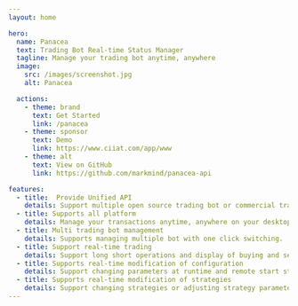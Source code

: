 ```yaml
---
layout: home

hero:
  name: Panacea
  text: Trading Bot Real-time Status Manager
  tagline: Manage your trading bot anytime, anywhere
  image:
    src: /images/screenshot.jpg
    alt: Panacea        

  actions:
    - theme: brand
      text: Get Started
      link: /panacea
    - theme: sponsor
      text: Demo
      link: https://www.ciiat.com/app/www
    - theme: alt
      text: View on GitHub
      link: https://github.com/markmind/panacea-api

features:
  - title:  Provide Unified API
    details: Support multiple open source trading bot or commercial trading bots.
  - title: Supports all platform
    details: Manage your transactions anytime, anywhere on your desktop or mobile device.
  - title: Multi trading bot management
    details: Supports managing multiple bot with one click switching.
  - title: Support real-time trading
    details: Support long short operations and display of buying and selling points。
  - title: Supports real-time modification of configuration
    details: Support changing parameters at runtime and remote start stop to apply parameters
  - title: Supports real-time modification of strategies
    details: Support changing strategies or adjusting strategy parameters at runtime, and support remote  start stop to use new strategy.
---
```

